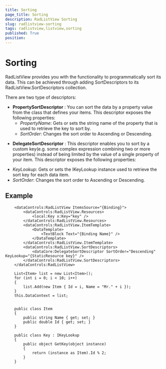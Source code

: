 ```yaml
---
title: Sorting
page_title: Sorting
description: RadListView Sorting
slug: radlistview-sorting
tags: radlistview,listview,sorting
published: True
position: 
---
```


# Sorting

RadListView provides you with the functionality to programmatically sort its data. This can be achieved through adding SortDescriptors to its RadListView.SortDescriptors collection.

There are two type of descriptors:

* **PropertySortDescriptor** : You can sort the data by a property value from the class that defines your items.
  This descriptor exposes the following properties:
  - *PropertyName*: Gets or sets the string name of the property that is used to retrieve the key to sort by.
  - *SortOrder*: Changes the sort order to Ascending or Descending.
<!--  - *Comparer*: Gets or sets a custom IComparer instance. If this property is null, the default comparer will be used.
-->

* **DelegateSortDescriptor** : This descriptor enables you to sort by a custom key(e.g. some complex expression combining two or more properties) instead of being limited by the value of a single property of your item.
This descriptor exposes the following properties:
 - *KeyLookup*: Gets or sets the IKeyLookup instance used to retrieve the sort key for each data item.
 - *SortOrder*: Changes the sort order to Ascending or Descending.
<!-- - *Comparer*: Gets or sets a custom IComparer instance. If this property is null, the default comparer will be used. -->

## Example

        <dataControls:RadListView ItemsSource="{Binding}">
            <dataControls:RadListView.Resources>
                <local:Key x:Key="key" />
            </dataControls:RadListView.Resources>
            <dataControls:RadListView.ItemTemplate>
                <DataTemplate>
                    <TextBlock Text="{Binding Name}" />
                </DataTemplate>
            </dataControls:RadListView.ItemTemplate>
            <dataControls:RadListView.SortDescriptors>
                <dataCore:DelegateSortDescriptor SortOrder="Descending" KeyLookup="{StaticResource key}" />
            </dataControls:RadListView.SortDescriptors>
        </dataControls:RadListView>

	    List<Item> list = new List<Item>();
	    for (int i = 0; i < 10; i++)
	    {
	        list.Add(new Item { Id = i, Name = "Mr." + i });
	    }
	    this.DataContext = list;


	    public class Item
	    {
	        public string Name { get; set; }
	        public double Id { get; set; }
	    }
	
	    public class Key : IKeyLookup
	    {
	        public object GetKey(object instance)
	        {
	            return (instance as Item).Id % 2;
	        }
	    }